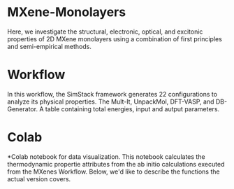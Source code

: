 # MXene-Monolayers
Here, we investigate the structural, electronic, optical, and excitonic properties of 2D MXene monolayers using a combination of first principles and semi-empirical methods.

# Workflow
In this workflow, the SimStack framework generates 22 configurations to analyze its physical properties. The Mult-It, UnpackMol, DFT-VASP, and DB-Generator. A table containing total energies, input and autput parameters.

# Colab
*Colab notebook for data visualization.
This notebook calculates the thermodynamic propertie attributes from the ab initio calculations executed from the MXenes Workflow. Below, we'd like to describe the functions the actual version covers.
